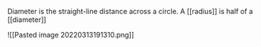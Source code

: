 Diameter is the straight-line distance across a circle. A [[radius]] is half of a [[diameter]]

![[Pasted image 20220313191310.png]]